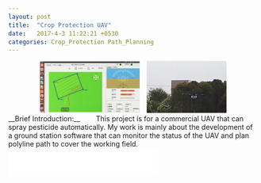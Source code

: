 ```yaml
---  
layout: post  
title:  "Crop Protection UAV"  
date:   2017-4-3 11:22:21 +0530  
categories: Crop_Protection Path_Planning
---   
```

<center>
	<img src="/assets/ground.png" width="40%">&ensp;&ensp;<img src="/assets/uav.png" width="32%">  
</center>    
__Brief Introduction:__   
&ensp;&ensp;&ensp;&ensp;This project is for a commercial UAV that can spray pesticide automatically. My work is mainly about the development of a ground station software that can monitor the status of the UAV and plan polyline path to cover the working field.       
<img src="/assets/white.png" width="60%">     
    

   
 
